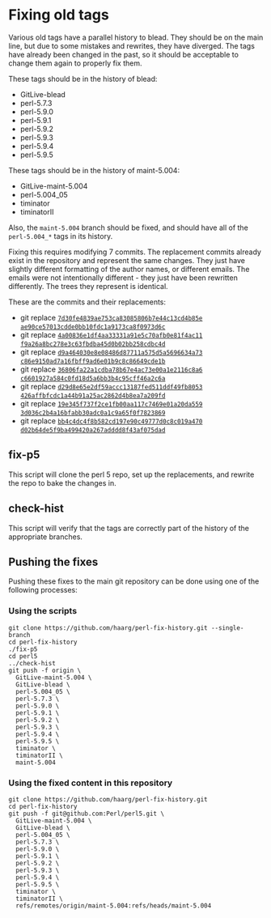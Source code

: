# Fixing old tags

Various old tags have a parallel history to blead. They should be on the main
line, but due to some mistakes and rewrites, they have diverged. The tags have
already been changed in the past, so it should be acceptable to change them
again to properly fix them.

These tags should be in the history of blead:

  - GitLive-blead
  - perl-5.7.3
  - perl-5.9.0
  - perl-5.9.1
  - perl-5.9.2
  - perl-5.9.3
  - perl-5.9.4
  - perl-5.9.5

These tags should be in the history of maint-5.004:

  - GitLive-maint-5.004
  - perl-5.004_05
  - timinator
  - timinatorII

Also, the `maint-5.004` branch should be fixed, and should have all of the
`perl-5.004_*` tags in its history.

Fixing this requires modifying 7 commits. The replacement commits already
exist in the repository and represent the same changes. They just have
slightly different formatting of the author names, or different emails. The
emails were not intentionally different - they just have been rewritten
differently. The trees they represent is identical.

These are the commits and their replacements:

  - git replace [`7d30fe4839ae753ca83085806b7e44c13cd4b85e`](https://github.com/Perl/perl5/commit/7d30fe4839ae753ca83085806b7e44c13cd4b85e) [`ae90ce57013cdde0bb10fdc1a9173ca8f0973d6c`](https://github.com/Perl/perl5/commit/ae90ce57013cdde0bb10fdc1a9173ca8f0973d6c)
  - git replace [`4a00836e1df4aa33331a91e5c70afb0e81f4ac11`](https://github.com/Perl/perl5/commit/4a00836e1df4aa33331a91e5c70afb0e81f4ac11) [`f9a26a8bc278e3c63fbdba45d0b02bb258cdbc4d`](https://github.com/Perl/perl5/commit/f9a26a8bc278e3c63fbdba45d0b02bb258cdbc4d)
  - git replace [`d9a464030e8e08486d87711a575d5a5696634a73`](https://github.com/Perl/perl5/commit/d9a464030e8e08486d87711a575d5a5696634a73) [`c86e9150ad7a16fbff9ad6e01b9c8c86649cde1b`](https://github.com/Perl/perl5/commit/c86e9150ad7a16fbff9ad6e01b9c8c86649cde1b)
  - git replace [`36806fa22a1cdba78b67e4ac73e00a1e2116c8a6`](https://github.com/Perl/perl5/commit/36806fa22a1cdba78b67e4ac73e00a1e2116c8a6) [`c6601927a584c0fd18d5a6bb3b4c95cff46a2c6a`](https://github.com/Perl/perl5/commit/c6601927a584c0fd18d5a6bb3b4c95cff46a2c6a)
  - git replace [`d29d8e65e2df59accc13187fed511ddf49fb8053`](https://github.com/Perl/perl5/commit/d29d8e65e2df59accc13187fed511ddf49fb8053) [`426affbfcdc1a44b91a25ac2862d4b8ea7a209fd`](https://github.com/Perl/perl5/commit/426affbfcdc1a44b91a25ac2862d4b8ea7a209fd)
  - git replace [`19e345f737f2ce1fb00aa117c7469e01a20da559`](https://github.com/Perl/perl5/commit/19e345f737f2ce1fb00aa117c7469e01a20da559) [`3d036c2b4a16bfabb30adc0a1c9a65f0f7823869`](https://github.com/Perl/perl5/commit/3d036c2b4a16bfabb30adc0a1c9a65f0f7823869)
  - git replace [`bb4c4dc4f8b582cd197e90c49777d0c8c019a470`](https://github.com/Perl/perl5/commit/bb4c4dc4f8b582cd197e90c49777d0c8c019a470) [`d02b64de5f9ba499420a267adddd8f43af075dad`](https://github.com/Perl/perl5/commit/d02b64de5f9ba499420a267adddd8f43af075dad)

## fix-p5

This script will clone the perl 5 repo, set up the replacements, and rewrite
the repo to bake the changes in.

## check-hist

This script will verify that the tags are correctly part of the history of
the appropriate branches.

## Pushing the fixes

Pushing these fixes to the main git repository can be done using one of the
following processes:

### Using the scripts

```
git clone https://github.com/haarg/perl-fix-history.git --single-branch
cd perl-fix-history
./fix-p5
cd perl5
../check-hist
git push -f origin \
  GitLive-maint-5.004 \
  GitLive-blead \
  perl-5.004_05 \
  perl-5.7.3 \
  perl-5.9.0 \
  perl-5.9.1 \
  perl-5.9.2 \
  perl-5.9.3 \
  perl-5.9.4 \
  perl-5.9.5 \
  timinator \
  timinatorII \
  maint-5.004
```

### Using the fixed content in this repository

```
git clone https://github.com/haarg/perl-fix-history.git
cd perl-fix-history
git push -f git@github.com:Perl/perl5.git \
  GitLive-maint-5.004 \
  GitLive-blead \
  perl-5.004_05 \
  perl-5.7.3 \
  perl-5.9.0 \
  perl-5.9.1 \
  perl-5.9.2 \
  perl-5.9.3 \
  perl-5.9.4 \
  perl-5.9.5 \
  timinator \
  timinatorII \
  refs/remotes/origin/maint-5.004:refs/heads/maint-5.004
```
